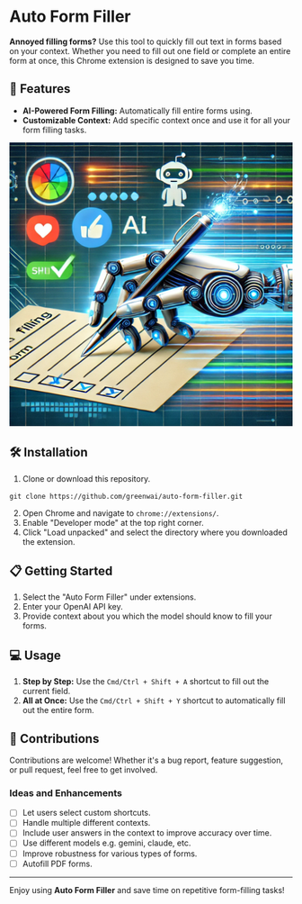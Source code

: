 # Auto Form Filler

**Annoyed filling forms?** Use this tool to quickly fill out text in forms based on your context. Whether you need to fill out one field or complete an entire form at once, this Chrome extension is designed to save you time.

## 🚀 Features

- **AI-Powered Form Filling:** Automatically fill entire forms using.
- **Customizable Context:** Add specific context once and use it for all your form filling tasks.

![Auto Form Filler Thumbnail](images/thumbnail.webp)

## 🛠 Installation

1. Clone or download this repository.
```
git clone https://github.com/greenwai/auto-form-filler.git
```
2. Open Chrome and navigate to `chrome://extensions/`.
3. Enable "Developer mode" at the top right corner.
4. Click "Load unpacked" and select the directory where you downloaded the extension.

## 📋 Getting Started

1. Select the "Auto Form Filler" under extensions.
2. Enter your OpenAI API key.
3. Provide context about you which the model should know to fill your forms.


## 💻 Usage

1. **Step by Step:** Use the `Cmd/Ctrl + Shift + A` shortcut to fill out the current field.
2. **All at Once:** Use the `Cmd/Ctrl + Shift + Y` shortcut to automatically fill out the entire form.

## 🙌 Contributions

Contributions are welcome! Whether it's a bug report, feature suggestion, or pull request, feel free to get involved.

### Ideas and Enhancements

- [ ] Let users select custom shortcuts.
- [ ] Handle multiple different contexts.
- [ ] Include user answers in the context to improve accuracy over time.
- [ ] Use different models e.g. gemini, claude, etc.
- [ ] Improve robustness for various types of forms.
- [ ] Autofill PDF forms.

---

Enjoy using **Auto Form Filler** and save time on repetitive form-filling tasks!
